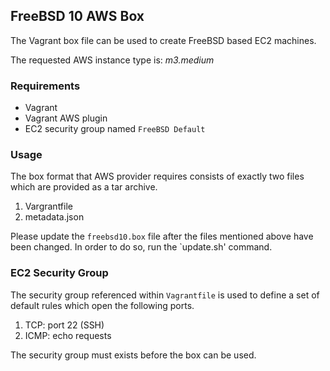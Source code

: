 ## FreeBSD 10 AWS Box

The Vagrant box file can be used to create FreeBSD
based EC2 machines.

The requested AWS instance type is: *m3.medium*

### Requirements

* Vagrant
* Vagrant AWS plugin
* EC2 security group named `FreeBSD Default`

### Usage

The box format that AWS provider requires consists of
exactly two files which are provided as a tar archive.

1. Vargrantfile
2. metadata.json

Please update the `freebsd10.box` file after the files
mentioned above have been changed. In order to do so,
run the `update.sh' command.


### EC2 Security Group

The security group referenced within `Vagrantfile` is
used to define a set of default rules which open the
following ports.

1. TCP: port 22 (SSH)
2. ICMP: echo requests

The security group must exists before the box can be
used.
